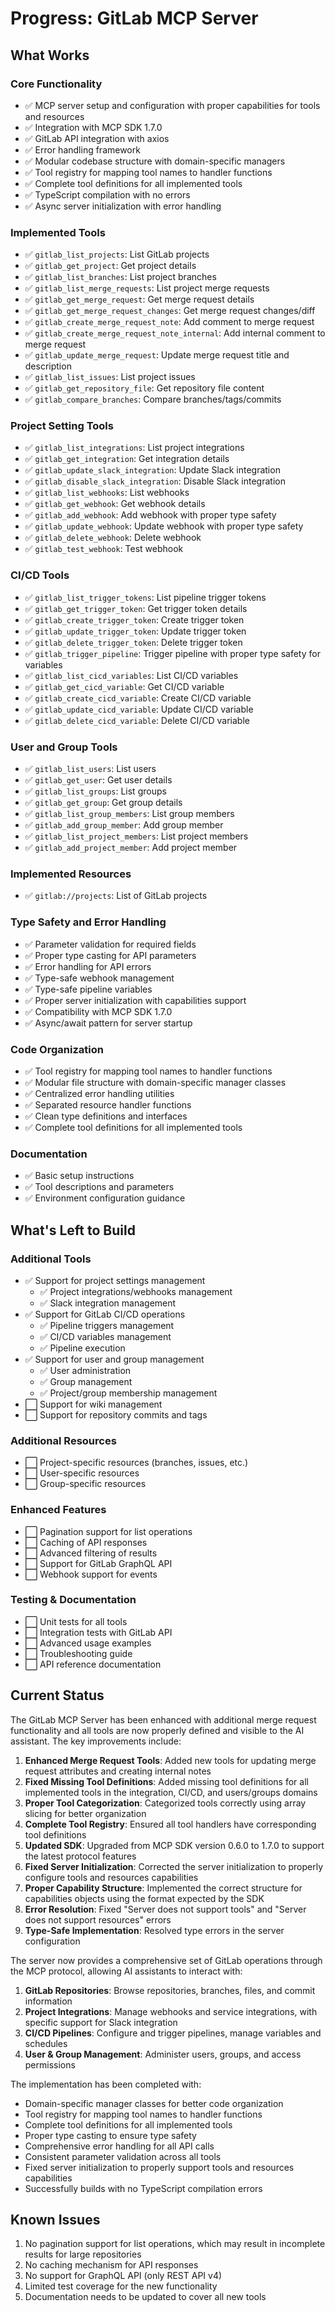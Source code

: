 # Progress: GitLab MCP Server

## What Works

### Core Functionality
- ✅ MCP server setup and configuration with proper capabilities for tools and resources
- ✅ Integration with MCP SDK 1.7.0
- ✅ GitLab API integration with axios
- ✅ Error handling framework
- ✅ Modular codebase structure with domain-specific managers
- ✅ Tool registry for mapping tool names to handler functions
- ✅ Complete tool definitions for all implemented tools
- ✅ TypeScript compilation with no errors
- ✅ Async server initialization with error handling

### Implemented Tools
- ✅ `gitlab_list_projects`: List GitLab projects
- ✅ `gitlab_get_project`: Get project details
- ✅ `gitlab_list_branches`: List project branches
- ✅ `gitlab_list_merge_requests`: List project merge requests
- ✅ `gitlab_get_merge_request`: Get merge request details
- ✅ `gitlab_get_merge_request_changes`: Get merge request changes/diff
- ✅ `gitlab_create_merge_request_note`: Add comment to merge request
- ✅ `gitlab_create_merge_request_note_internal`: Add internal comment to merge request
- ✅ `gitlab_update_merge_request`: Update merge request title and description
- ✅ `gitlab_list_issues`: List project issues
- ✅ `gitlab_get_repository_file`: Get repository file content
- ✅ `gitlab_compare_branches`: Compare branches/tags/commits

### Project Setting Tools
- ✅ `gitlab_list_integrations`: List project integrations
- ✅ `gitlab_get_integration`: Get integration details
- ✅ `gitlab_update_slack_integration`: Update Slack integration
- ✅ `gitlab_disable_slack_integration`: Disable Slack integration
- ✅ `gitlab_list_webhooks`: List webhooks
- ✅ `gitlab_get_webhook`: Get webhook details
- ✅ `gitlab_add_webhook`: Add webhook with proper type safety
- ✅ `gitlab_update_webhook`: Update webhook with proper type safety
- ✅ `gitlab_delete_webhook`: Delete webhook
- ✅ `gitlab_test_webhook`: Test webhook

### CI/CD Tools
- ✅ `gitlab_list_trigger_tokens`: List pipeline trigger tokens
- ✅ `gitlab_get_trigger_token`: Get trigger token details
- ✅ `gitlab_create_trigger_token`: Create trigger token
- ✅ `gitlab_update_trigger_token`: Update trigger token
- ✅ `gitlab_delete_trigger_token`: Delete trigger token
- ✅ `gitlab_trigger_pipeline`: Trigger pipeline with proper type safety for variables
- ✅ `gitlab_list_cicd_variables`: List CI/CD variables
- ✅ `gitlab_get_cicd_variable`: Get CI/CD variable
- ✅ `gitlab_create_cicd_variable`: Create CI/CD variable
- ✅ `gitlab_update_cicd_variable`: Update CI/CD variable
- ✅ `gitlab_delete_cicd_variable`: Delete CI/CD variable

### User and Group Tools
- ✅ `gitlab_list_users`: List users
- ✅ `gitlab_get_user`: Get user details
- ✅ `gitlab_list_groups`: List groups
- ✅ `gitlab_get_group`: Get group details
- ✅ `gitlab_list_group_members`: List group members
- ✅ `gitlab_add_group_member`: Add group member
- ✅ `gitlab_list_project_members`: List project members
- ✅ `gitlab_add_project_member`: Add project member

### Implemented Resources
- ✅ `gitlab://projects`: List of GitLab projects

### Type Safety and Error Handling
- ✅ Parameter validation for required fields
- ✅ Proper type casting for API parameters
- ✅ Error handling for API errors
- ✅ Type-safe webhook management
- ✅ Type-safe pipeline variables
- ✅ Proper server initialization with capabilities support
- ✅ Compatibility with MCP SDK 1.7.0
- ✅ Async/await pattern for server startup

### Code Organization
- ✅ Tool registry for mapping tool names to handler functions
- ✅ Modular file structure with domain-specific manager classes
- ✅ Centralized error handling utilities
- ✅ Separated resource handler functions
- ✅ Clean type definitions and interfaces
- ✅ Complete tool definitions for all implemented tools

### Documentation
- ✅ Basic setup instructions
- ✅ Tool descriptions and parameters
- ✅ Environment configuration guidance

## What's Left to Build

### Additional Tools
- ✅ Support for project settings management
  - ✅ Project integrations/webhooks management
  - ✅ Slack integration management
- ✅ Support for GitLab CI/CD operations
  - ✅ Pipeline triggers management
  - ✅ CI/CD variables management
  - ✅ Pipeline execution
- ✅ Support for user and group management
  - ✅ User administration
  - ✅ Group management
  - ✅ Project/group membership management
- ⬜ Support for wiki management
- ⬜ Support for repository commits and tags

### Additional Resources
- ⬜ Project-specific resources (branches, issues, etc.)
- ⬜ User-specific resources
- ⬜ Group-specific resources

### Enhanced Features
- ⬜ Pagination support for list operations
- ⬜ Caching of API responses
- ⬜ Advanced filtering of results
- ⬜ Support for GitLab GraphQL API
- ⬜ Webhook support for events

### Testing & Documentation
- ⬜ Unit tests for all tools
- ⬜ Integration tests with GitLab API
- ⬜ Advanced usage examples
- ⬜ Troubleshooting guide
- ⬜ API reference documentation

## Current Status
The GitLab MCP Server has been enhanced with additional merge request functionality and all tools are now properly defined and visible to the AI assistant. The key improvements include:

1. **Enhanced Merge Request Tools**: Added new tools for updating merge request attributes and creating internal notes
2. **Fixed Missing Tool Definitions**: Added missing tool definitions for all implemented tools in the integration, CI/CD, and users/groups domains
3. **Proper Tool Categorization**: Categorized tools correctly using array slicing for better organization
4. **Complete Tool Registry**: Ensured all tool handlers have corresponding tool definitions
5. **Updated SDK**: Upgraded from MCP SDK version 0.6.0 to 1.7.0 to support the latest protocol features
6. **Fixed Server Initialization**: Corrected the server initialization to properly configure tools and resources capabilities
7. **Proper Capability Structure**: Implemented the correct structure for capabilities objects using the format expected by the SDK
8. **Error Resolution**: Fixed "Server does not support tools" and "Server does not support resources" errors
9. **Type-Safe Implementation**: Resolved type errors in the server configuration

The server now provides a comprehensive set of GitLab operations through the MCP protocol, allowing AI assistants to interact with:

1. **GitLab Repositories**: Browse repositories, branches, files, and commit information
2. **Project Integrations**: Manage webhooks and service integrations, with specific support for Slack integration
3. **CI/CD Pipelines**: Configure and trigger pipelines, manage variables and schedules
4. **User & Group Management**: Administer users, groups, and access permissions

The implementation has been completed with:
- Domain-specific manager classes for better code organization
- Tool registry for mapping tool names to handler functions
- Complete tool definitions for all implemented tools
- Proper type casting to ensure type safety
- Comprehensive error handling for all API calls
- Consistent parameter validation across all tools
- Fixed server initialization to properly support tools and resources capabilities
- Successfully builds with no TypeScript compilation errors

## Known Issues
1. No pagination support for list operations, which may result in incomplete results for large repositories
2. No caching mechanism for API responses
3. No support for GraphQL API (only REST API v4)
4. Limited test coverage for the new functionality
5. Documentation needs to be updated to cover all new tools

